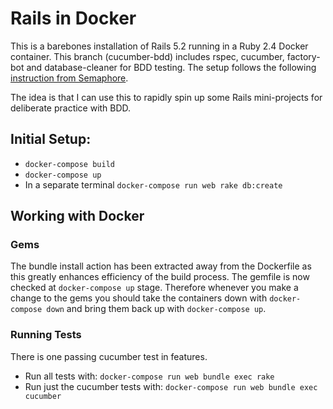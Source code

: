 # Rails in Docker

This is a barebones installation of Rails 5.2 running in a Ruby 2.4 Docker container. This branch (cucumber-bdd) includes rspec, cucumber, factory-bot and database-cleaner for BDD testing. The setup follows the following [instruction from Semaphore](https://semaphoreci.com/community/tutorials/setting-up-a-bdd-stack-on-a-rails-5-application).

The idea is that I can use this to rapidly spin up some Rails mini-projects for deliberate practice with BDD.

## Initial Setup:

- `docker-compose build`
- `docker-compose up`
- In a separate terminal `docker-compose run web rake db:create`

## Working with Docker

### Gems

The bundle install action has been extracted away from the Dockerfile as this greatly enhances efficiency of the build process. The gemfile is now checked at `docker-compose up` stage. Therefore whenever you make a change to the gems you should take the containers down with `docker-compose down` and bring them back up with `docker-compose up`.

### Running Tests

There is one passing cucumber test in features.

- Run all tests with: `docker-compose run web bundle exec rake`
- Run just the cucumber tests with: `docker-compose run web bundle exec cucumber`
